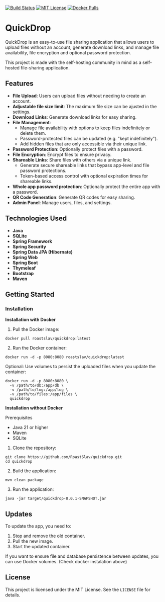 [![Build Status](https://jenkins.tyron.rocks/buildStatus/icon?job=quickdrop)](https://jenkins.tyron.rocks/job/quickdrop)
[![MIT License](https://img.shields.io/badge/License-MIT-yellow.svg)](https://opensource.org/licenses/MIT)
[![Docker Pulls](https://img.shields.io/docker/pulls/roastslav/quickdrop?logo=docker&style=flat)](https://hub.docker.com/r/roastslav/quickdrop)


# QuickDrop

QuickDrop is an easy-to-use file sharing application that allows users to upload files without an account,
generate download links, and manage file availability, file encryption and optional password
protection.

This project is made with the self-hosting community in mind as a self-hosted file-sharing application.

## Features

- **File Upload**: Users can upload files without needing to create an account.
- **Adjustable file size limit**: The maximum file size can be ajusted in the settings.
- **Download Links**: Generate download links for easy sharing.
- **File Management**:
    - Manage file availability with options to keep files indefinitely or delete them.
    - Password-protected files can be updated (e.g. "kept indefinitely").
    - Add hidden files that are only accessible via their unique link.
- **Password Protection**: Optionally protect files with a password.
- **File Encryption**: Encrypt files to ensure privacy.
- **Shareable Links**: Share files with others via a unique link.
    - Generate secure shareable links that bypass app-level and file password protections.
    - Token-based access control with optional expiration times for shareable links.
- **Whole app password protection**: Optionally protect the entire app with a password.
- **QR Code Generation**: Generate QR codes for easy sharing.
- **Admin Panel**: Manage users, files, and settings.

## Technologies Used

- **Java**
- **SQLite**
- **Spring Framework**
- **Spring Security**
- **Spring Data JPA (Hibernate)**
- **Spring Web**
- **Spring Boot**
- **Thymeleaf**
- **Bootstrap**
- **Maven**

## Getting Started

### Installation

**Installation with Docker**

1. Pull the Docker image:

```
docker pull roastslav/quickdrop:latest
```

2. Run the Docker container:

```
docker run -d -p 8080:8080 roastslav/quickdrop:latest
```

Optional: Use volumes to persist the uploaded files when you update the container:

```
docker run -d -p 8080:8080 \
  -v /path/to/db:/app/db \
  -v /path/to/log:/app/log \
  -v /path/to/files:/app/files \
  quickdrop
```

**Installation without Docker**

Prerequisites

- Java 21 or higher
- Maven
- SQLite

1. Clone the repository:

```
git clone https://github.com/RoastSlav/quickdrop.git
cd quickdrop
```

2. Build the application:

```
mvn clean package
```

3. Run the application:

```
java -jar target/quickdrop-0.0.1-SNAPSHOT.jar
```

## Updates

To update the app, you need to:

1. Stop and remove the old container.
2. Pull the new image.
3. Start the updated container.

If you want to ensure file and database persistence between updates, you can use Docker volumes. (Check docker instalation above)

## License

This project is licensed under the MIT License. See the `LICENSE` file for details.
